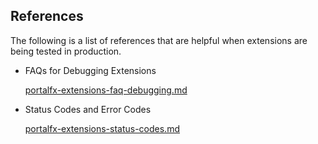 
<a name="references"></a>
## References
The following is a list of references that are helpful when extensions are being tested in production.

* FAQs for Debugging Extensions

    [portalfx-extensions-faq-debugging.md](portalfx-extensions-faq-debugging.md)

* Status Codes and Error Codes

    [portalfx-extensions-status-codes.md](portalfx-extensions-status-codes.md)